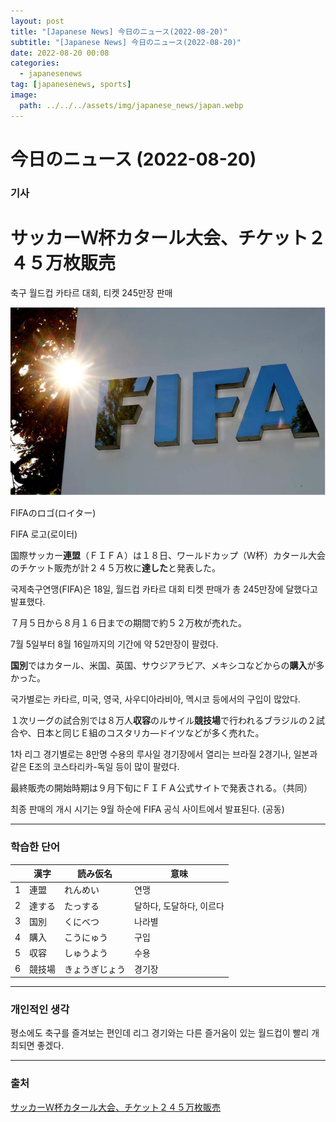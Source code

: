 ```yaml
---
layout: post
title: "[Japanese News] 今日のニュース(2022-08-20)"
subtitle: "[Japanese News] 今日のニュース(2022-08-20)"
date: 2022-08-20 00:08
categories:
  - japanesenews
tag: [japanesenews, sports]
image:
  path: ../../../assets/img/japanese_news/japan.webp
---
```


# 今日のニュース (2022-08-20)

### 기사

# **サッカーＷ杯カタール大会、チケット２４５万枚販売**

축구 월드컵 카타르 대회, 티켓 245만장 판매

![fifa.png](../../assets/img/japanese_news/2022-08-20-jn-news/fifa.png)

FIFAのロゴ(ロイター)

FIFA 로고(로이터)

国際サッカー**連盟**（ＦＩＦＡ）は１８日、ワールドカップ（Ｗ杯）カタール大会のチケット販売が計２４５万枚に**達した**と発表した。

국제축구연맹(FIFA)은 18일, 월드컵 카타르 대회 티켓 판매가 총 245만장에 달했다고 발표했다.

７月５日から８月１６日までの期間で約５２万枚が売れた。

7월 5일부터 8월 16일까지의 기간에 약 52만장이 팔렸다.

**国別**ではカタール、米国、英国、サウジアラビア、メキシコなどからの**購入**が多かった。

국가별로는 카타르, 미국, 영국, 사우디아라비아, 멕시코 등에서의 구입이 많았다.

１次リーグの試合別では８万人**収容**のルサイル**競技場**で行われるブラジルの２試合や、日本と同じＥ組のコスタリカ―ドイツなどが多く売れた。

1차 리그 경기별로는 8만명 수용의 루사일 경기장에서 열리는 브라질 2경기나, 일본과 같은 E조의 코스타리카-독일 등이 많이 팔렸다.

最終販売の開始時期は９月下旬にＦＩＦＡ公式サイトで発表される。（共同）

최종 판매의 개시 시기는 9월 하순에 FIFA 공식 사이트에서 발표된다. (공동)

---

### 학습한 단어

|  | 漢字 | 読み仮名 | 意味 |
| --- | --- | --- | --- |
| 1 | 連盟 | れんめい | 연맹 |
| 2 | 達する | たっする | 달하다, 도달하다, 이르다 |
| 3 | 国別 | くにべつ | 나라별 |
| 4 | 購入 | こうにゅう | 구입 |
| 5 | 収容 | しゅうよう | 수용 |
| 6 | 競技場 | きょうぎじょう | 경기장 |

---

### 개인적인 생각

평소에도 축구를 즐겨보는 편인데 리그 경기와는 다른 즐거움이 있는 월드컵이 빨리 개최되면 좋겠다.

---

### 출처

[サッカーＷ杯カタール大会、チケット２４５万枚販売](https://www.iza.ne.jp/article/20220818-IHZF55PRYFMKTANO7V3F34CR7E/)